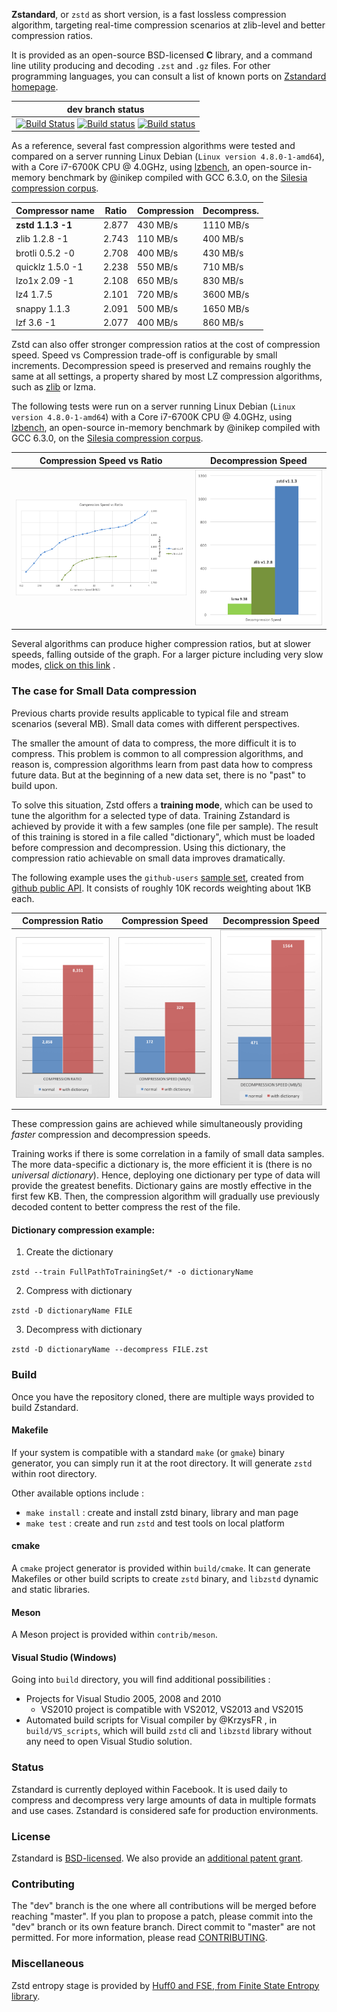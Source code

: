 __Zstandard__, or `zstd` as short version, is a fast lossless compression algorithm,
 targeting real-time compression scenarios at zlib-level and better compression ratios.

It is provided as an open-source BSD-licensed **C** library,
and a command line utility producing and decoding `.zst` and `.gz` files.
For other programming languages,
you can consult a list of known ports on [Zstandard homepage](http://www.zstd.net/#other-languages).

| dev branch status |
|-------------------|
| [![Build Status][travisDevBadge]][travisLink]   [![Build status][AppveyorDevBadge]][AppveyorLink]   [![Build status][CircleDevBadge]][CircleLink]

[travisDevBadge]: https://travis-ci.org/facebook/zstd.svg?branch=dev "Continuous Integration test suite"
[travisLink]: https://travis-ci.org/facebook/zstd
[AppveyorDevBadge]: https://ci.appveyor.com/api/projects/status/xt38wbdxjk5mrbem/branch/dev?svg=true "Windows test suite"
[AppveyorLink]: https://ci.appveyor.com/project/YannCollet/zstd-p0yf0
[CircleDevBadge]: https://circleci.com/gh/facebook/zstd/tree/dev.svg?style=shield "Short test suite"
[CircleLink]: https://circleci.com/gh/facebook/zstd


As a reference, several fast compression algorithms were tested and compared
on a server running Linux Debian (`Linux version 4.8.0-1-amd64`),
with a Core i7-6700K CPU @ 4.0GHz,
using [lzbench], an open-source in-memory benchmark by @inikep
compiled with GCC 6.3.0,
on the [Silesia compression corpus].

[lzbench]: https://github.com/inikep/lzbench
[Silesia compression corpus]: http://sun.aei.polsl.pl/~sdeor/index.php?page=silesia

| Compressor name         | Ratio | Compression| Decompress.|
| ---------------         | ------| -----------| ---------- |
| **zstd 1.1.3 -1**       | 2.877 |   430 MB/s |  1110 MB/s |
| zlib 1.2.8 -1           | 2.743 |   110 MB/s |   400 MB/s |
| brotli 0.5.2 -0         | 2.708 |   400 MB/s |   430 MB/s |
| quicklz 1.5.0 -1        | 2.238 |   550 MB/s |   710 MB/s |
| lzo1x 2.09 -1           | 2.108 |   650 MB/s |   830 MB/s |
| lz4 1.7.5               | 2.101 |   720 MB/s |  3600 MB/s |
| snappy 1.1.3            | 2.091 |   500 MB/s |  1650 MB/s |
| lzf 3.6 -1              | 2.077 |   400 MB/s |   860 MB/s |

[zlib]:http://www.zlib.net/
[LZ4]: http://www.lz4.org/

Zstd can also offer stronger compression ratios at the cost of compression speed.
Speed vs Compression trade-off is configurable by small increments. Decompression speed is preserved and remains roughly the same at all settings, a property shared by most LZ compression algorithms, such as [zlib] or lzma.

The following tests were run
on a server running Linux Debian (`Linux version 4.8.0-1-amd64`)
with a Core i7-6700K CPU @ 4.0GHz,
using [lzbench], an open-source in-memory benchmark by @inikep
compiled with GCC 6.3.0,
on the [Silesia compression corpus].

Compression Speed vs Ratio | Decompression Speed
---------------------------|--------------------
![Compression Speed vs Ratio](doc/images/Cspeed4.png "Compression Speed vs Ratio") | ![Decompression Speed](doc/images/Dspeed4.png "Decompression Speed")

Several algorithms can produce higher compression ratios, but at slower speeds, falling outside of the graph.
For a larger picture including very slow modes, [click on this link](doc/images/DCspeed5.png) .


### The case for Small Data compression

Previous charts provide results applicable to typical file and stream scenarios (several MB). Small data comes with different perspectives.

The smaller the amount of data to compress, the more difficult it is to compress. This problem is common to all compression algorithms, and reason is, compression algorithms learn from past data how to compress future data. But at the beginning of a new data set, there is no "past" to build upon.

To solve this situation, Zstd offers a __training mode__, which can be used to tune the algorithm for a selected type of data.
Training Zstandard is achieved by provide it with a few samples (one file per sample). The result of this training is stored in a file called "dictionary", which must be loaded before compression and decompression.
Using this dictionary, the compression ratio achievable on small data improves dramatically.

The following example uses the `github-users` [sample set](https://github.com/facebook/zstd/releases/tag/v1.1.3), created from [github public API](https://developer.github.com/v3/users/#get-all-users).
It consists of roughly 10K records weighting about 1KB each.

Compression Ratio | Compression Speed | Decompression Speed
------------------|-------------------|--------------------
![Compression Ratio](doc/images/dict-cr.png "Compression Ratio") | ![Compression Speed](doc/images/dict-cs.png "Compression Speed") | ![Decompression Speed](doc/images/dict-ds.png "Decompression Speed")


These compression gains are achieved while simultaneously providing _faster_ compression and decompression speeds.

Training works if there is some correlation in a family of small data samples. The more data-specific a dictionary is, the more efficient it is (there is no _universal dictionary_).
Hence, deploying one dictionary per type of data will provide the greatest benefits.
Dictionary gains are mostly effective in the first few KB. Then, the compression algorithm will gradually use previously decoded content to better compress the rest of the file.

#### Dictionary compression example:

1) Create the dictionary

`zstd --train FullPathToTrainingSet/* -o dictionaryName`

2) Compress with dictionary

`zstd -D dictionaryName FILE`

3) Decompress with dictionary

`zstd -D dictionaryName --decompress FILE.zst`


### Build

Once you have the repository cloned, there are multiple ways provided to build Zstandard.

#### Makefile

If your system is compatible with a standard `make` (or `gmake`) binary generator,
you can simply run it at the root directory.
It will generate `zstd` within root directory.

Other available options include :
- `make install` : create and install zstd binary, library and man page
- `make test` : create and run `zstd` and test tools on local platform

#### cmake

A `cmake` project generator is provided within `build/cmake`.
It can generate Makefiles or other build scripts
to create `zstd` binary, and `libzstd` dynamic and static libraries.

#### Meson

A Meson project is provided within `contrib/meson`.

#### Visual Studio (Windows)

Going into `build` directory, you will find additional possibilities :
- Projects for Visual Studio 2005, 2008 and 2010
  + VS2010 project is compatible with VS2012, VS2013 and VS2015
- Automated build scripts for Visual compiler by @KrzysFR , in `build/VS_scripts`,
  which will build `zstd` cli and `libzstd` library without any need to open Visual Studio solution.


### Status

Zstandard is currently deployed within Facebook. It is used daily to compress and decompress very large amounts of data in multiple formats and use cases.
Zstandard is considered safe for production environments.

### License

Zstandard is [BSD-licensed](LICENSE). We also provide an [additional patent grant](PATENTS).

### Contributing

The "dev" branch is the one where all contributions will be merged before reaching "master".
If you plan to propose a patch, please commit into the "dev" branch or its own feature branch.
Direct commit to "master" are not permitted.
For more information, please read [CONTRIBUTING](CONTRIBUTING.md).

### Miscellaneous

Zstd entropy stage is provided by [Huff0 and FSE, from Finite State Entropy library](https://github.com/Cyan4973/FiniteStateEntropy).

